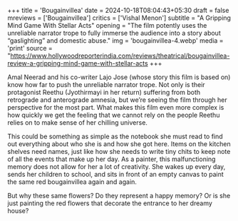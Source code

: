 +++
title = 'Bougainvillea'
date = 2024-10-18T08:04:43+05:30
draft = false
mreviews = ['Bougainvillea']
critics = ['Vishal Menon']
subtitle = "A Gripping Mind Game With Stellar Acts"
opening = "The film potently uses the unreliable narrator trope to fully immerse the audience into a story about “gaslighting” and domestic abuse."
img = 'bougainvillea-4.webp'
media = 'print'
source = "https://www.hollywoodreporterindia.com/reviews/theatrical/bougainvillea-review-a-gripping-mind-game-with-stellar-acts
+++

Amal Neerad and his co-writer Lajo Jose (whose story this film is based on) know how far to push the unreliable narrator trope. Not only is their protagonist Reethu (Jyothirmayi in her return) suffering from both retrograde and anterograde amnesia, but we’re seeing the film through her perspective for the most part. What makes this film even more complex is how quickly we get the feeling that we cannot rely on the people Reethu relies on to make sense of her chilling universe.

This could be something as simple as the notebook she must read to find out everything about who she is and how she got here. Items on the kitchen shelves need names, just like how she needs to write tiny chits to keep note of all the events that make up her day. As a painter, this malfunctioning memory does not allow for her a lot of creativity. She wakes up every day, sends her children to school, and sits in front of an empty canvas to paint the same red bougainvillea again and again.

But why these same flowers? Do they represent a happy memory? Or is she just painting the red flowers that decorate the entrance to her dreamy house?
